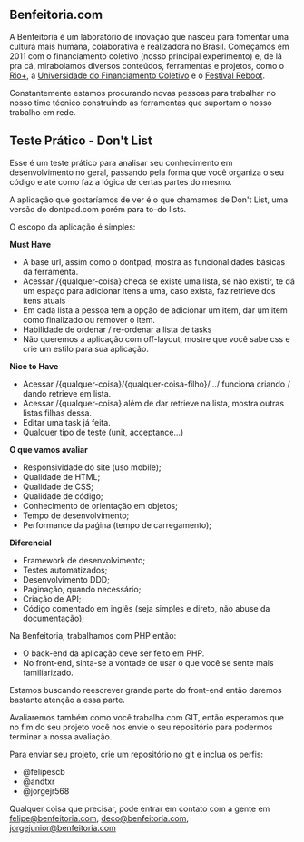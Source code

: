 Benfeitoria.com
---------------

A Benfeitoria é um laboratório de inovação que nasceu para fomentar uma cultura mais humana,
colaborativa e realizadora no Brasil. Começamos em 2011 com o financiamento coletivo (nosso principal experimento) e,
de lá pra cá, mirabolamos diversos conteúdos, ferramentas e projetos, como o [Rio+](http://riomais.benfeitoria.com/),
a [Universidade do Financiamento Coletivo](http://ufc.benfeitoria.com/) e o [Festival Reboot](http://reboot.benfeitoria.com/).

Constantemente estamos procurando novas pessoas para trabalhar no nosso time técnico construindo as ferramentas que suportam o nosso trabalho em rede.

Teste Prático - Don't List
--------------------------

Esse é um teste prático para analisar seu conhecimento em desenvolvimento no geral, passando pela forma que você
organiza o seu código e até como faz a lógica de certas partes do mesmo.

A aplicação que gostaríamos de ver é o que chamamos de Don't List, uma versão do dontpad.com porém para to-do lists.

O escopo da aplicação é simples:

**Must Have**
- A base url, assim como o dontpad, mostra as funcionalidades básicas da ferramenta.
- Acessar  /{qualquer-coisa} checa se existe uma lista, se não existir, te dá um espaço para adicionar itens a uma, caso exista, faz retrieve dos itens atuais
- Em cada lista a pessoa tem a opção de adicionar um item, dar um item como finalizado ou remover o item.
- Habilidade de ordenar / re-ordenar a lista de tasks
- Não queremos a aplicação com off-layout, mostre que você sabe css e crie um estilo para sua aplicação.

**Nice to Have**
- Acessar /{qualquer-coisa}/{qualquer-coisa-filho}/.../ funciona criando / dando retrieve em lista.
- Acessar /{qualquer-coisa} além de dar retrieve na lista, mostra outras listas filhas dessa.
- Editar uma task já feita.
- Qualquer tipo de teste (unit, acceptance...)

**O que vamos avaliar**
- Responsividade do site (uso mobile);
- Qualidade de HTML;
- Qualidade de CSS;
- Qualidade de código;
- Conhecimento de orientação em objetos;
- Tempo de desenvolvimento;
- Performance da paǵina (tempo de carregamento);

**Diferencial**
- Framework de desenvolvimento;
- Testes automatizados;
- Desenvolvimento DDD;
- Paginação, quando necessário;
- Criação de API;
- Código comentado em inglês (seja simples e direto, não abuse da documentação);

Na Benfeitoria, trabalhamos com PHP então:

- O back-end da aplicação deve ser feito em PHP.
- No front-end, sinta-se a vontade de usar o que você se sente mais familiarizado.

Estamos buscando reescrever grande parte do front-end então daremos bastante atenção a essa parte.

Avaliaremos também como você trabalha com GIT, então esperamos que no fim do seu projeto você nos envie o seu repositório para podermos terminar a nossa avaliação.

Para enviar seu projeto, crie um repositório no git e inclua os perfis:

- @felipescb
- @andtxr
- @jorgejr568

Qualquer coisa que precisar, pode entrar em contato com a gente em felipe@benfeitoria.com, deco@benfeitoria.com, jorgejunior@benfeitoria.com
